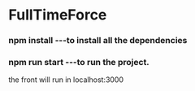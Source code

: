 # FullTimeForce

### npm install ---to install all the dependencies

### npm run start ---to run the project.

the front will run in localhost:3000

